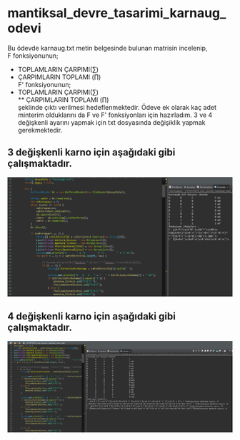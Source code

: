 # mantiksal_devre_tasarimi_karnaug_odevi
Bu ödevde karnaug.txt metin belgesinde bulunan matrisin incelenip,</br>
F fonksiyonunun;
*  TOPLAMLARIN ÇARPIMI(∑) </br>
* ÇARPIMLARIN TOPLAMI (∏)</br>
F' fonksiyonunun;</br>
*  TOPLAMLARIN ÇARPIMI(∑)</br>
** ÇARPIMLARIN TOPLAMI (∏) </br>
şeklinde çıktı verilmesi hedeflenmektedir. Ödeve ek olarak kaç adet minterim olduklarını da F ve F' fonksiyonları için hazırladım. 3 ve 4 değişkenli ayarını yapmak için txt dosyasında değişiklik yapmak gerekmektedir.
## 3 değişkenli karno için aşağıdaki gibi çalışmaktadır.
![örnek çıktı](https://github.com/onursonmez37/mantiksal_devre_tasarimi_karnaug_odevi/blob/main/mant%C4%B1ksal%20kodlama%20%C3%B6devi%203%20de%C4%9Fi%C5%9Fkenli.png)
## 4 değişkenli karno için aşağıdaki gibi çalışmaktadır.
![örnek çıktı](https://github.com/onursonmez37/mantiksal_devre_tasarimi_karnaug_odevi/blob/main/mant%C4%B1ksal%20kodlama%20%C3%B6devi.png)
